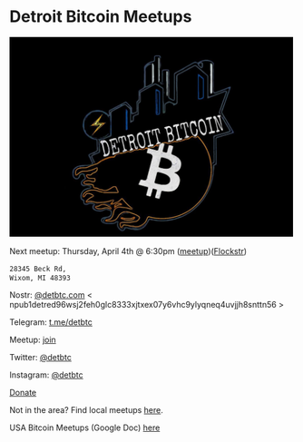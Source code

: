 # Detroit Bitcoin Meetups

<img src="images/photo_2021-10-11_10-59-55.jpg" width="500" />


Next meetup: Thursday, April 4th @ 6:30pm ([meetup](https://www.meetup.com/detbtc/events/299676078/))([Flockstr](https://www.flockstr.com/event/naddr1qqyrgwtrvdjnget9qgsxu43ukja8gf9yumh50urcccnf9nvn8lzdxtuzj0jqfus27xfftncrqsqqql9ntg46ye))

```
28345 Beck Rd,
Wixom, MI 48393
```

Nostr: [@detbtc.com](https://snort.social/p/npub1detred96wsj2feh0glc8333xjtxex07y6vhc9ylyqneq4uvjjh8snttn56) < npub1detred96wsj2feh0glc8333xjtxex07y6vhc9ylyqneq4uvjjh8snttn56 >

Telegram: [t.me/detbtc](https://t.me/detbtc)

Meetup: [join](https://www.meetup.com/detbtc/)

Twitter: [@detbtc](https://twitter.com/detbtc)

Instagram: [@detbtc](https://www.instagram.com/detbtc/)

[Donate](https://legend.lnbits.com/tpos/LE3BAQqAFVgfnV3vJgmjVK)

Not in the area? Find local meetups [here](https://bitcoin-only.com/meetups).

USA Bitcoin Meetups (Google Doc) [here](https://docs.google.com/spreadsheets/d/1UzyzzI08MJjW3qPniMIJrWlwfGbH_aeUJgzfFa-D4YY/edit#gid=0)
